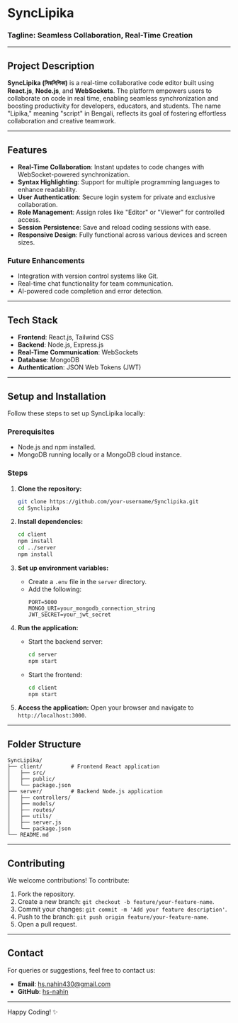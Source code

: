 # **SyncLipika**

### **Tagline:** Seamless Collaboration, Real-Time Creation

---

## **Project Description**

**SyncLipika (সিঙ্কলিপিকা)** is a real-time collaborative code editor built using **React.js**, **Node.js**, and **WebSockets**. The platform empowers users to collaborate on code in real time, enabling seamless synchronization and boosting productivity for developers, educators, and students. The name "Lipika," meaning "script" in Bengali, reflects its goal of fostering effortless collaboration and creative teamwork.

---

## **Features**

- **Real-Time Collaboration**: Instant updates to code changes with WebSocket-powered synchronization.
- **Syntax Highlighting**: Support for multiple programming languages to enhance readability.
- **User Authentication**: Secure login system for private and exclusive collaboration.
- **Role Management**: Assign roles like "Editor" or "Viewer" for controlled access.
- **Session Persistence**: Save and reload coding sessions with ease.
- **Responsive Design**: Fully functional across various devices and screen sizes.

### **Future Enhancements**

- Integration with version control systems like Git.
- Real-time chat functionality for team communication.
- AI-powered code completion and error detection.

---

## **Tech Stack**

- **Frontend**: React.js, Tailwind CSS
- **Backend**: Node.js, Express.js
- **Real-Time Communication**: WebSockets
- **Database**: MongoDB
- **Authentication**: JSON Web Tokens (JWT)

---

## **Setup and Installation**

Follow these steps to set up SyncLipika locally:

### **Prerequisites**

- Node.js and npm installed.
- MongoDB running locally or a MongoDB cloud instance.

### **Steps**

1. **Clone the repository:**

   ```bash
   git clone https://github.com/your-username/Synclipika.git
   cd Synclipika
   ```

2. **Install dependencies:**

   ```bash
   cd client
   npm install
   cd ../server
   npm install
   ```

3. **Set up environment variables:**

   - Create a `.env` file in the `server` directory.
   - Add the following:
     ```env
     PORT=5000
     MONGO_URI=your_mongodb_connection_string
     JWT_SECRET=your_jwt_secret
     ```

4. **Run the application:**

   - Start the backend server:
     ```bash
     cd server
     npm start
     ```
   - Start the frontend:
     ```bash
     cd client
     npm start
     ```

5. **Access the application:**
   Open your browser and navigate to `http://localhost:3000`.

---

## **Folder Structure**

```
SyncLipika/
├── client/         # Frontend React application
│   ├── src/
│   ├── public/
│   └── package.json
├── server/         # Backend Node.js application
│   ├── controllers/
│   ├── models/
│   ├── routes/
│   ├── utils/
│   ├── server.js
│   └── package.json
└── README.md
```

---

## **Contributing**

We welcome contributions! To contribute:

1. Fork the repository.
2. Create a new branch: `git checkout -b feature/your-feature-name`.
3. Commit your changes: `git commit -m 'Add your feature description'`.
4. Push to the branch: `git push origin feature/your-feature-name`.
5. Open a pull request.

---

## **Contact**

For queries or suggestions, feel free to contact us:

- **Email**: hs.nahin430@gmail.com
- **GitHub**: [hs-nahin](https://github.com/hs-nahin)

---

Happy Coding! ✨
